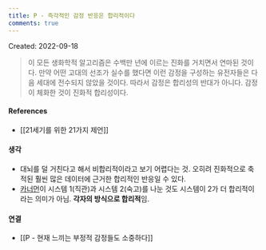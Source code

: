 ```yaml
---
title: P - 즉각적인 감정 반응은 합리적이다
comments: true
---
```


Created: 2022-09-18

>이 모든 생화학적 알고리즘은 수백만 년에 이르는 진화를 거치면서 연마된 것이다. 만약 어떤 고대의 선조가 실수를 했다면 이런 감정을 구성하는 유전자들은 다음 세대에 전수되지 않았을 것이다. 따라서 감정은 합리성의 반대가 아니다. 감정이 체화한 것이 진화적 합리성이다.

#### References
- [[21세기를 위한 21가지 제언]]

#### 생각
- 대뇌를 덜 거친다고 해서 비합리적이라고 보기 어렵다는 것. 오히려 진화적으로 축적된 훨씬 많은 데이터에 근거한 합리적인 반응일 수 있다.
- [카너먼](https://slowdive14.tistory.com/1299426)이 시스템 1(직관)과 시스템 2(숙고)를 나눈 것도 시스템이 2가 더 합리적이라는 의미가 아님. **각자의 방식으로 합리적**임.

#### 연결
- [[P - 현재 느끼는 부정적 감정들도 소중하다]]